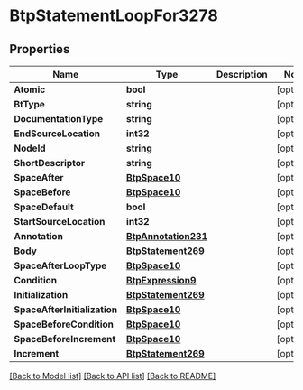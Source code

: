 # BtpStatementLoopFor3278

## Properties

Name | Type | Description | Notes
------------ | ------------- | ------------- | -------------
**Atomic** | **bool** |  | [optional] 
**BtType** | **string** |  | [optional] 
**DocumentationType** | **string** |  | [optional] 
**EndSourceLocation** | **int32** |  | [optional] 
**NodeId** | **string** |  | [optional] 
**ShortDescriptor** | **string** |  | [optional] 
**SpaceAfter** | [**BtpSpace10**](BTPSpace-10.md) |  | [optional] 
**SpaceBefore** | [**BtpSpace10**](BTPSpace-10.md) |  | [optional] 
**SpaceDefault** | **bool** |  | [optional] 
**StartSourceLocation** | **int32** |  | [optional] 
**Annotation** | [**BtpAnnotation231**](BTPAnnotation-231.md) |  | [optional] 
**Body** | [**BtpStatement269**](BTPStatement-269.md) |  | [optional] 
**SpaceAfterLoopType** | [**BtpSpace10**](BTPSpace-10.md) |  | [optional] 
**Condition** | [**BtpExpression9**](BTPExpression-9.md) |  | [optional] 
**Initialization** | [**BtpStatement269**](BTPStatement-269.md) |  | [optional] 
**SpaceAfterInitialization** | [**BtpSpace10**](BTPSpace-10.md) |  | [optional] 
**SpaceBeforeCondition** | [**BtpSpace10**](BTPSpace-10.md) |  | [optional] 
**SpaceBeforeIncrement** | [**BtpSpace10**](BTPSpace-10.md) |  | [optional] 
**Increment** | [**BtpStatement269**](BTPStatement-269.md) |  | [optional] 

[[Back to Model list]](../README.md#documentation-for-models) [[Back to API list]](../README.md#documentation-for-api-endpoints) [[Back to README]](../README.md)


